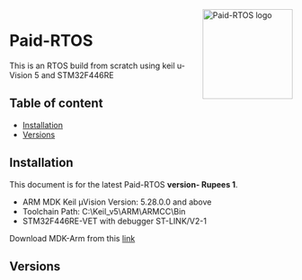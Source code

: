 <a href="https://balaji303.github.io/Paid-RTOS/">
    <img src="https://static.wixstatic.com/media/de9b3a_2ef590e17712477f8ad8a514b9a8d82d~mv2.png/v1/fill/w_274,h_252,al_c,lg_1,q_90/de9b3a_2ef590e17712477f8ad8a514b9a8d82d~mv2.webp" alt="Paid-RTOS logo" title="Paid-RTOS" align="right" height="160" />
</a>

# Paid-RTOS
This is an RTOS build from scratch using keil u-Vision 5
and STM32F446RE


## Table of content

- [Installation](#installation)
- [Versions](#versions) 

## Installation

This document is for the latest Paid-RTOS **version- Rupees 1**.

- ARM MDK Keil µVision Version: 5.28.0.0 and above
- Toolchain Path:    C:\Keil_v5\ARM\ARMCC\Bin
- STM32F446RE-VET with debugger ST-LINK/V2-1

Download MDK-Arm from this [link](https://www.keil.com/download/product/)

## Versions

